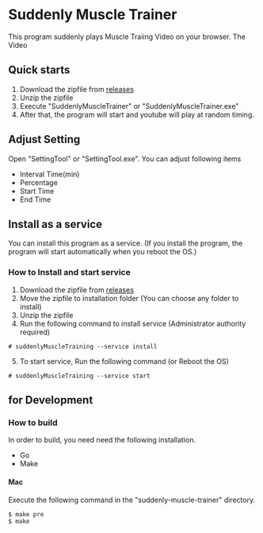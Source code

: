 # Suddenly Muscle Trainer

This program suddenly plays Muscle Traiing Video on your browser.
The Video 

## Quick starts
1. Download the zipfile from [releases](https://github.com/acnaman/suddenly-muscle-trainer/releases/)
2. Unzip the zipfile
3. Execute "SuddenlyMuscleTrainer" or "SuddenlyMuscleTrainer.exe"
4. After that, the program will start and youtube will play at random timing.

## Adjust Setting
Open "SettingTool" or "SettingTool.exe".
You can adjust following items

- Interval Time(min)
- Percentage
- Start Time
- End Time

## Install as a service

You can install this program as a service. (If you install the program, the program will start automatically when you reboot the OS.)

### How to Install and start service

1. Download the zipfile from [releases](https://github.com/acnaman/suddenly-muscle-trainer/releases/)
2. Move the zipfile to installation folder
   (You can choose any folder to install)
3. Unzip the zipfile
4. Run the following command to install service
   (Administrator authority required)
```
# suddenlyMuscleTraining --service install
```
5. To start service, Run the following command (or Reboot the OS)
```
# suddenlyMuscleTraining --service start
```

## for Development

### How to build
In order to build, you need need the following installation.

- Go
- Make

#### Mac

Execute the following command in the "suddenly-muscle-trainer" directory.

```
$ make pre
$ make
```

